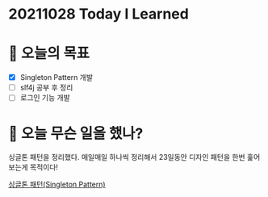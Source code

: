 # 20211028 Today I Learned

# 🎯 오늘의 목표

- [x]  Singleton Pattern 개발
- [ ]  slf4j 공부 후 정리
- [ ]  로그인 기능 개발

# 📖 오늘 무슨 일을 했나?

싱글톤 패턴을 정리했다. 매일매일 하나씩 정리해서 23일동안 디자인 패턴을 한번 훑어보는게 목적이다!

[싱글톤 패턴(Singleton Pattern)](https://kj97.tistory.com/105?category=868790)